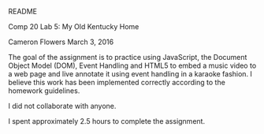 README

Comp 20 Lab 5: My Old Kentucky Home

Cameron Flowers March 3, 2016

The goal of the assignment is to practice using JavaScript, 
the Document Object Model (DOM), Event Handling and HTML5 to
embed a music video to a web page and live annotate it using
event handling in a karaoke fashion. I believe this work has
been implemented correctly according to the homework guidelines.

I did not collaborate with anyone.

I spent approximately 2.5 hours to complete the assignment.




